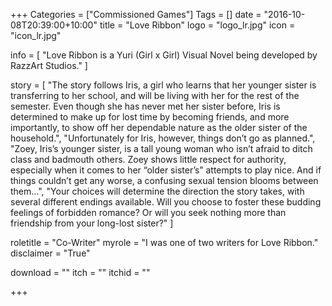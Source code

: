 +++
Categories = ["Commissioned Games"]
Tags = []
date = "2016-10-08T20:39:00+10:00"
title = "Love Ribbon"
logo = "logo_lr.jpg"
icon = "icon_lr.jpg"

info = [
	"Love Ribbon is a Yuri (Girl x Girl) Visual Novel being developed by RazzArt Studios."
]

story = [
	"The story follows Iris, a girl who learns that her younger sister is transferring to her school, and will be living with her for the rest of the semester. Even though she has never met her sister before, Iris is determined to make up for lost time by becoming friends, and more importantly, to show off her dependable nature as the older sister of the household.",
	"Unfortunately for Iris, however, things don’t go as planned.",
	"Zoey, Iris’s younger sister, is a tall young woman who isn’t afraid to ditch class and badmouth others. Zoey shows little respect for authority, especially when it comes to her “older sister’s” attempts to play nice. And if things couldn’t get any worse, a confusing sexual tension blooms between them…",
	"Your choices will determine the direction the story takes, with several different endings available. Will you choose to foster these budding feelings of forbidden romance? Or will you seek nothing more than friendship from your long-lost sister?"
]

roletitle = "Co-Writer"
myrole = "I was one of two writers for Love Ribbon."
disclaimer = "True"

download = ""
itch = ""
itchid = ""

+++